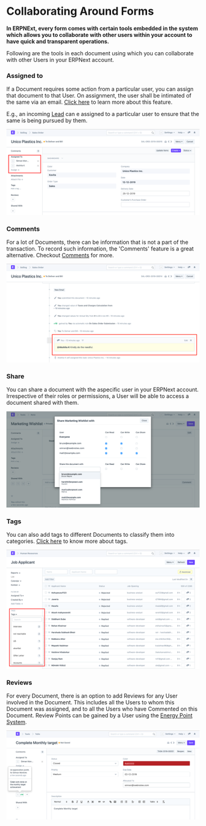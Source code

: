 
# Collaborating Around Forms


**In ERPNExt, every form comes with certain tools embedded in the system which allows you to collaborate with other users within your account to have quick and transparent operations.**


Following are the tools in each document using which you can collaborate with other Users in your ERPNext account.


### Assigned to


If a Document requires some action from a particular user, you can assign that document to that User. On assignment, the user shall be intimated of the same via an email. [Click here](/docs/en/using-erpnext/assignment) to learn more about this feature.


E.g., an incoming [Lead](/docs/en/CRM/lead) can e assigned to a particular user to ensure that the same is being pursued by them.


![Collaborating Around Forms](/files/using-assignment-1.png)


### Comments


For a lot of Documents, there can be information that is not a part of the transaction. To record such information, the 'Comments' feature is a great alternative. Checkout [Comments](/docs/en/using-erpnext/articles/comments) for more.


![Collaborating Around Forms](/files/using-collaborating-2.png)


### Share


You can share a document with the aspecific user in your ERPNext account. Irrespective of their roles or permissions, a User will be able to access a document shared with them.


![Notes](/files/using-notes-4.png)


### Tags


You can also add tags to different Documents to classify them into categories. [Click here](/docs/en/using-erpnext/tags.html) to know more about tags.


![Tags](/files/using-tags-2.png)


### Reviews


For every Document, there is an option to add Reviews for any User involved in the Document. This includes all the Users to whom this Document was assigned, and to all the Users who have Commented on this Document. Review Points can be gained by a User using the [Energy Point System](/docs/en/setting-up/energy-point-system).


![Collaborating Around Forms](/files/using-collaborating-5.png)



